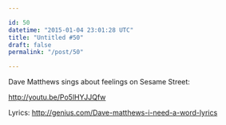 ```yaml
---

id: 50
datetime: "2015-01-04 23:01:28 UTC"
title: "Untitled #50"
draft: false
permalink: "/post/50"

---
```


Dave Matthews sings about feelings on Sesame Street:

http://youtu.be/Po5lHYJJQfw

Lyrics: http://genius.com/Dave-matthews-i-need-a-word-lyrics

